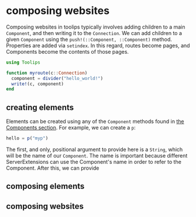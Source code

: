 # composing websites
Composing websites in toolips typically involves adding children to a main
`Component`, and then writing it to the `Connection`. We can add children to a
given `Component` using the `push!(::Component, ::Component)` method. Properties
are added via `setindex`. In this regard, routes become pages, and Components become
the contents of those pages.
```julia
using Toolips

function myroute(c::Connection)
  component = divider("hello_world!")
  write!(c, component)
end
```
## creating elements
Elements can be created using any of the `Component` methods found in
[the Components section]("servables/components/index.html"). For example, we can
create a `p`:
```julia
hello = p("myp")
```
The first, and only, positional argument to provide here is a `String`, which will
be the name of our `Component`. The name is important because different ServerExtensions
can use the Component's name in order to refer to the Component. After this, we can
provide
## composing elements

## composing websites
